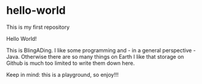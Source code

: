 # hello-world
This is my first repository

Hello World!

This is BlingADing. I like some programming and - in a general perspective - Java. Otherwise there are so many things on Earth I like that storage on Github is much too limited to write them down here.

Keep in mind: this is a playground, so enjoy!!!